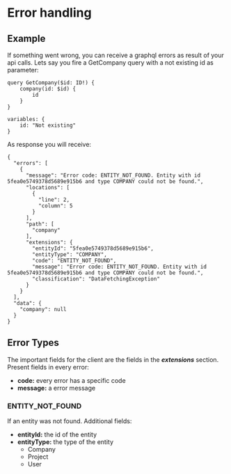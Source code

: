 # Error handling

## Example

If something went wrong, you can receive a graphql errors as result of your api calls.
Lets say you fire a GetCompany query with a not existing id as parameter:
```
query GetCompany($id: ID!) {
    company(id: $id) {
        id
    }
}

variables: {
    id: "Not existing"
}
```
As response you will receive:
```
{
  "errors": [
    {
      "message": "Error code: ENTITY_NOT_FOUND. Entity with id 5fea0e5749378d5689e915b6 and type COMPANY could not be found.",
      "locations": [
        {
          "line": 2,
          "column": 5
        }
      ],
      "path": [
        "company"
      ],
      "extensions": {
        "entityId": "5fea0e5749378d5689e915b6",
        "entityType": "COMPANY",
        "code": "ENTITY_NOT_FOUND",
        "message": "Error code: ENTITY_NOT_FOUND. Entity with id 5fea0e5749378d5689e915b6 and type COMPANY could not be found.",
        "classification": "DataFetchingException"
      }
    }
  ],
  "data": {
    "company": null
  }
}
```

## Error Types

The important fields for the client are the fields in the **_extensions_** section. 
Present fields in every error:
+ **code:** every error has a specific code 
+ **message:** a error message

### ENTITY_NOT_FOUND

If an entity was not found.
Additional fields:
+ **entityId:** the id of the entity
+ **entityType:** the type of the entity
    + Company
    + Project
    + User
 